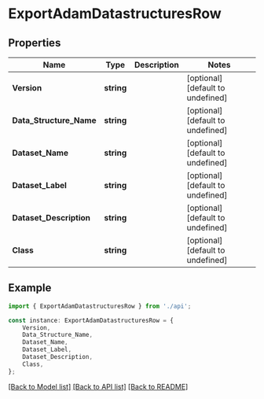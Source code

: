 # ExportAdamDatastructuresRow


## Properties

Name | Type | Description | Notes
------------ | ------------- | ------------- | -------------
**Version** | **string** |  | [optional] [default to undefined]
**Data_Structure_Name** | **string** |  | [optional] [default to undefined]
**Dataset_Name** | **string** |  | [optional] [default to undefined]
**Dataset_Label** | **string** |  | [optional] [default to undefined]
**Dataset_Description** | **string** |  | [optional] [default to undefined]
**Class** | **string** |  | [optional] [default to undefined]

## Example

```typescript
import { ExportAdamDatastructuresRow } from './api';

const instance: ExportAdamDatastructuresRow = {
    Version,
    Data_Structure_Name,
    Dataset_Name,
    Dataset_Label,
    Dataset_Description,
    Class,
};
```

[[Back to Model list]](../README.md#documentation-for-models) [[Back to API list]](../README.md#documentation-for-api-endpoints) [[Back to README]](../README.md)
